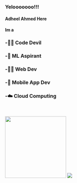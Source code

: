 ### Yelooooooo!!!
#### Adheel Ahmed Here 
#### Im a
<link rel="stylesheet" href="https://cdn.jsdelivr.net/npm/bootstrap@4.6.0/dist/css/bootstrap.min.css" integrity="sha384-B0vP5xmATw1+K9KRQjQERJvTumQW0nPEzvF6L/Z6nronJ3oUOFUFpCjEUQouq2+l" crossorigin="anonymous">

<div class="me">

### -🐱‍👤 Code Devil

### -🤖 ML Aspirant

### -👨‍💻 Web Dev
  
### -📱 Mobile App Dev
  
### -☁️ Cloud Computing
  
</div>
<br><br>

<img src="https://media.tenor.com/images/217f0468962e1c1703c8719aca1b6b0b/tenor.gif" height="200px"/>
<img src="https://github-readme-stats.vercel.app/api?username=AdheelAhmed-D3CD&&show_icons=true&title_color=70ffea&icon_color=66fffc&text_color=daf7dc&bg_color=151515">

